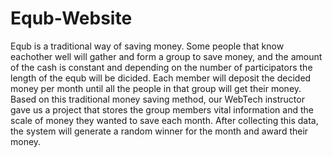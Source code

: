 # Equb-Website
Equb is a traditional way of saving money. Some people that know eachother well will gather and form a group to save money, and the amount of the cash is constant and depending on the number of participators the length of the equb will be dicided. Each member will deposit the decided money per month until all the people in that group will get their money. Based on this traditional money saving method, our WebTech instructor gave us a project that stores the group members vital information and the scale of money they wanted to save each month. After collecting this data, the system will generate a random winner for the month and award their money.
